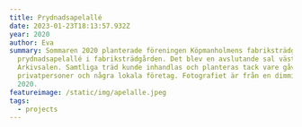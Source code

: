 ```yaml
---
title: Prydnadsapelallé
date: 2023-01-23T18:13:57.932Z
year: 2020
author: Eva
summary: Sommaren 2020 planterade föreningen Köpmanholmens fabriksträdgård en
  prydnadsapelallé i fabriksträdgården. Det blev en avslutande sal väster om
  Arkivsalen. Samtliga träd kunde inhandlas och planteras tack vare gåvor från
  privatpersoner och några lokala företag. Fotografiet är från en dimmig höstdag
  2020.
featureimage: /static/img/apelalle.jpeg
tags:
  - projects
---
```

